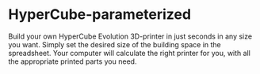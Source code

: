 # HyperCube-parameterized
Build your own HyperCube Evolution 3D-printer in just seconds in any size you want. Simply set the desired size of the building space in the spreadsheet. Your computer will calculate the right printer for you, with all the appropriate printed parts you need.
